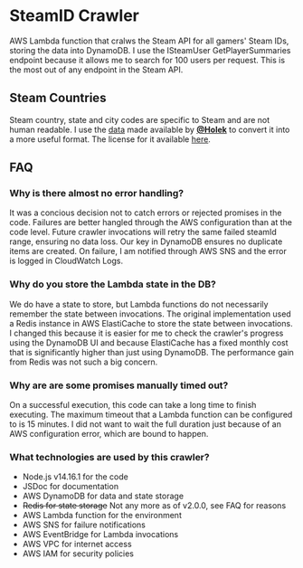# SteamID Crawler
AWS Lambda function that cralws the Steam API for all gamers' Steam IDs, storing the data into DynamoDB. I use the ISteamUser GetPlayerSummaries endpoint because it allows me to search for 100 users per request. This is the most out of any endpoint in the Steam API.

## Steam Countries
Steam country, state and city codes are specific to Steam and are not human readable. I use the [data](https://github.com/Holek/steam-friends-countries) made available by <b>[@Holek](https://github.com/Holek)</b> to convert it into a more useful format. The license for it available [here](./steam_countries_license.txt).

## FAQ
### Why is there almost no error handling?
It was a concious decision not to catch errors or rejected promises in the code. Failures are better hangled through the AWS configuration than at the code level. Future crawler invocations will retry the same failed steamId range, ensuring no data loss. Our key in DynamoDB ensures no duplicate items are created. On failure, I am notified through AWS SNS and the error is logged in CloudWatch Logs.

### Why do you store the Lambda state in the DB?
We do have a state to store, but Lambda functions do not necessarily remember the state between invocations. The original implementation used a Redis instance in AWS ElastiCache to store the state between invocations. I changed this because it is easier for me to check the crawler's progress using the DynamoDB UI and because ElastiCache has a fixed monthly cost that is significantly higher than just using DynamoDB. The performance gain from Redis was not such a big concern.

### Why are are some promises manually timed out?
On a successful execution, this code can take a long time to finish executing. The maximum timeout that a Lambda function can be configured to is 15 minutes. I did not want to wait the full duration just because of an AWS configuration error, which are bound to happen.

### What technologies are used by this crawler?
- Node.js v14.16.1 for the code
- JSDoc for documentation
- AWS DynamoDB for data and state storage
- ~~Redis for state storage~~ Not any more as of v2.0.0, see FAQ for reasons
- AWS Lambda function for the environment
- AWS SNS for failure notifications
- AWS EventBridge for Lambda invocations
- AWS VPC for internet access
- AWS IAM for security policies